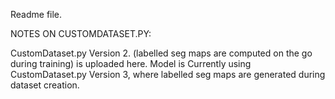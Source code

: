 Readme file.

NOTES ON CUSTOMDATASET.PY:

CustomDataset.py Version 2. (labelled seg maps are computed on the go during training) is uploaded here.
Model is Currently using CustomDataset.py Version 3, where labelled seg maps are generated during dataset creation.
